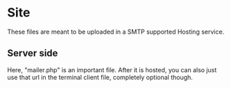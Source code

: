 # Site
These files are meant to be uploaded in a SMTP supported Hosting service.

## Server side
Here, "mailer.php" is an important file. After it is hosted, you can also just use that url in the terminal client file, completely optional though.
